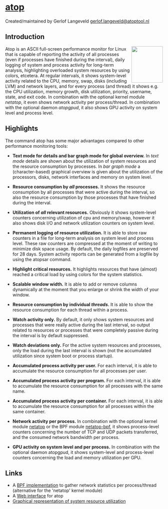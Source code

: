 [atop](http://www.atoptool.nl)
==============================

Created/maintained by Gerlof Langeveld <gerlof.langeveld@atoptool.nl>

## Introduction
<img align="right" width="100" height="116" src="http://www.atoptool.nl/images/atoplogo.png">


Atop is an ASCII full-screen performance monitor for Linux that is capable
of reporting the activity of all processes (even if processes have finished
during the interval), daily logging of system and process activity for
long-term analysis, highlighting overloaded system resources by using colors,
etcetera. At regular intervals, it shows system-level activity related to the
CPU, memory, swap, disks (including LVM) and network layers, and for every
process (and thread) it shows e.g. the CPU utilization, memory growth,
disk utilization, priority, username, state, and exit code.
In combination with the optional kernel module *netatop*,
it even shows network activity per process/thread. 
In combination with the optional daemon *atopgpud*,
it also shows GPU activity on system level and process level. 

## Highlights

The command atop has some major advantages compared to other performance monitoring tools:

* __Text mode for details and bar graph mode for global overview.__
In *text mode* details are shown about the utilization of system resources and the resource consumption by processes.
In *bar graph mode* a (character-based) graphical overview is given about the utilization of the processors, disks,
network interfaces and memory on system level.

* __Resource consumption by *all* processes.__
It shows the resource consumption by all processes that were active during the interval, so also the resource consumption by those processes that have finished during the interval.

* __Utilization of *all* relevant resources.__
Obviously it shows system-level counters concerning utilization of cpu and memory/swap, however it also shows disk I/O and network utilization counters on system level.

* __Permanent logging of resource utilization.__
It is able to store raw counters in a file for long-term analysis on system level and process level. These raw counters are compressed at the moment of writing to minimize disk space usage. By default, the daily logfiles are preserved for 28 days.
System activity reports can be generated from a logfile by using the atopsar command.

* __Highlight critical resources.__
It highlights resources that have (almost) reached a critical load by using colors for the system statistics.

* __Scalable window width.__
It is able to add or remove columns dynamically at the moment that you enlarge or shrink the width of your window.

* __Resource consumption by individual *threads*.__
It is able to show the resource consumption for each thread within a process.

* __Watch activity only.__
By default, it only shows system resources and processes that were really active during the last interval, so output related to resources or processes that were completely passive during the interval is by default suppressed.

* __Watch deviations only.__
For the active system resources and processes, only the load during the last interval is shown (not the accumulated utilization since system boot or process startup).

* __Accumulated process activity per user.__
For each interval, it is able to accumulate the resource consumption for all processes per user.

* __Accumulated process activity per program.__
For each interval, it is able to accumulate the resource consumption for all processes with the same name.

* __Accumulated process activity per container.__
For each interval, it is able to accumulate the resource consumption for all processes within the same container.

* __Network activity per process.__
In combination with the optional kernel module [netatop](https://www.atoptool.nl/downloadnetatop.php) or the BPF module [netatop-bpf](https://github.com/bytedance/netatop-bpf), it shows process-level counters concerning the number of TCP and UDP packets transferred, and the consumed network bandwidth per process.

* __GPU activity on system level and per process.__
In combination with the optional daemon atopgpud, it shows system-level and process-level counters concerning the load and memory utilization per GPU.

## Links

* A [BPF implementation](https://github.com/bytedance/netatop-bpf) to gather network statistics per process/thread (alternative for the 'netatop' kernel module)
* A [Web interface](https://github.com/pizhenwei/atophttpd) for atop
* [Graphical representation of system resource utilization]( https://codeberg.org/mgellner/atopsar-plot)
